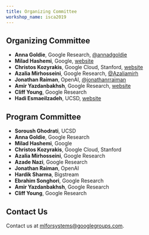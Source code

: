 ```yaml
---
title: Organizing Committee
workshop_name: isca2019
---
```

<!-- <div class="inner clearfix">
	<section class="main-content overview_section">
		<h2>Overview</h2>
			<p>Designing specialized hardware for deep learning is a topic that has received significant research attention, both in industrial and academic settings, leading to exponential increases in compute capability in GPUs and accelerators. However, using machine learning to optimize and accelerate software and hardware systems is a lightly explored but promising field, with broad implications for computing as a whole. Very recent work has outlined a broad scope where deep learning vastly outperforms traditional heuristics including topics such as: scheduling<sup>1,2</sup>, data structure design<sup>3</sup>, microarchitecture<sup>4</sup>, compilers<sup>5</sup>, and control of warehouse scale computing systems<sup>6</sup>.
		</p>
		<p>
			The focus of this workshop is to expand upon this recent work and build a community focused on using machine learning in computer systems problems. We seek to improve the state of the art in the areas where learning has already proven to perform better than traditional heuristics, as well as expand to new areas throughout the system stack such as hardware/circuit design and operating/runtime systems.
		</p>
		<p>By forming a community of academic and industrial researchers who are excited about this area, we seek to build towards intelligent, self optimizing systems and answer questions such as: How do we generate and share high quality datasets that span the layers of the system stack? Which learned representations best represent code performance and runtime? Which simulators and simulation methodologies provide a tractable proving ground techniques like reinforcement learning?</p>
		<p>To this end, the target audience for this workshop includes a wide variety of attendees from state-of-the-art researchers in machine learning to domain experts in computer systems design. We have invited a <a href="#speakers">broad set of expert speakers</a> to present the potential for impact of combining deep learning research with computer systems. We hope that by providing a formal venue for researchers from both fields to meet and interact, that the result will include both fundamental research in ML as well as real-world impact to computer systems design and implementation.</p>
		<p>The workshop will host 6 speakers and we will invite researchers to submit relevant papers through our <a href="/call_for_papers.html">call for papers</a>. The speakers, and potentially other relevant stakeholders, will be invited to participate in a panel discussion to end the workshop. See the <a href="/schedule.html">schedule</a> for details and recordings of the last 2 talks, and you will find the <a href="/accepted_papers.html">accepted papers here</a>.</p>
		<ul class="footnotes">
		<li><sup>1</sup> <a href="https://arxiv.org/abs/1706.04972">Device Placement Optimization with Reinforcement Learning</a></li>
		<li><sup>2</sup> <a href="https://openreview.net/forum?id=Hkc-TeZ0W">A Hierarchical Model for Device Placement</a></li>
		<li><sup>3</sup> <a href="https://arxiv.org/abs/1712.01208">The Case for Learned Index Structures</a></li>
		<li><sup>4</sup> <a href="https://arxiv.org/abs/1803.02329">Learning Memory Access Patterns</a></li>
		<li><sup>5</sup> <a href="https://ieeexplore.ieee.org/document/8091247/?reload=true">End to End Deep Learning of Optimization Heuristics</a></li>
		<li><sup>6</sup> <a href="https://deepmind.com/blog/deepmind-ai-reduces-google-data-centre-cooling-bill-40/">Deepmind AI Reduces Google Data Centre Cooling Bill</a></li>
		<li><sup>7</sup> <a href="https://www.youtube.com/watch?v=YhNl468S8CI">Bayesian optimization for tuning the JVM</a></li>
		<li><sup>8</sup> <a href="https://arxiv.org/abs/1711.11165">Safe Exploration for Identifying Linear Systems via Robust Optimization</a></li>
		</ul>
	</section>
</div> -->
<div class="organizers-section">
	<div class="inner clearfix">
		<section class="main-content">
			<h2>Organizing Committee</h2>
			<ul>	
				<li><b>Anna Goldie</b>, Google Research, <a href="https://twitter.com/annadgoldie">@annadgoldie</a></li>
				<li><b>Milad Hashemi</b>, Google, <a href="https://hps.ece.utexas.edu/people/miladh/">website</a></li>
				<li><b>Christos Kozyrakis</b>, Google Cloud, Stanford, <a href="https://web.stanford.edu/~kozyraki/index.html">website</a></li>
				<li><b>Azalia Mirhosseini</b>, Google Research, <a href="https://twitter.com/Azaliamirh">@Azaliamirh</a></li>
				<li><b>Jonathan Raiman</b>, OpenAI, <a href="https://twitter.com/jonathanrraiman">@jonathanrraiman</a></li>
				<li><b>Amir Yazdanbakhsh</b>, Google Research, <a href="https://www.cc.gatech.edu/~ayazdanb/">website</a></li>
				<li><b>Cliff Young</b>, Google Research</li>
				<li><b>Hadi Esmaeilzadeh</b>, UCSD, <a href="https://cseweb.ucsd.edu/~hadi/">website</a></li>
			</ul>
			<h2>Program Committee</h2>
			<ul>	
				<li><b>Soroush Ghodrati</b>, UCSD</li>
				<li><b>Anna Goldie</b>, Google Research </li>
				<li><b>Milad Hashemi</b>, Google</li>
				<li><b>Christos Kozyrakis</b>, Google Cloud, Stanford</li>
				<li><b>Azalia Mirhosseini</b>, Google Research</li>
				<li><b>Azade Nazi</b>, Google Research</li>
				<li><b>Jonathan Raiman</b>, OpenAI</li>
				<li><b>Hardik Sharma</b>, Bigstream</li>
				<li><b>Ebrahim Songhori</b>, Google Research</li>
				<li><b>Amir Yazdanbakhsh</b>, Google Research</li>
				<li><b>Cliff Young</b>, Google Research</li>
			</ul>
			<h2>Contact Us</h2>
			<p>
				Contact us at <a href="mailto:mlforsystems@googlegroups.com">mlforsystems@googlegroups.com</a>.
			</p>
		</section>
</div>
